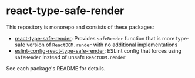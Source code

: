 # react-type-safe-render

This repository is monorepo and consists of these packages:

- [react-type-safe-render][]: Provides `safeRender` function that is more type-safe version of `ReactDOM.render` with no additional implementations
- [eslint-config-react-type-safe-render][]: ESLint config that forces using `safeRender` instead of unsafe `ReactDOM.render`

See each package's README for details.

[eslint-config-react-type-safe-render]: ./packages/@aereal/eslint-config-react-type-safe-render
[react-type-safe-render]: ./packages/@aereal/react-type-safe-render
